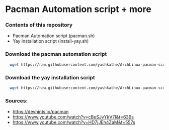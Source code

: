 # Pacman Automation script + more

### Contents of this repository

- Pacman Automation script (pacman.sh)
- Yay installation script (install-yay.sh)

### Download the pacman automation script 

```bash
  wget https://raw.githubusercontent.com/yashkathe/ArchLinux-pacman-script/master/pacman.sh
```

### Download the yay installation script

```bash
  wget https://raw.githubusercontent.com/yashkathe/ArchLinux-pacman-script/master/install-yay.sh
```

### Sources:

- https://devhints.io/pacman
- https://www.youtube.com/watch?v=cBeSJvYkV7I&t=639s
- https://www.youtube.com/watch?v=HD7jJEh4ZaM&t=557s